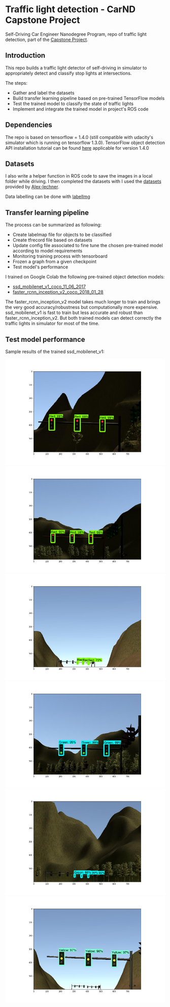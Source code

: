 # Traffic light detection - CarND Capstone Project
Self-Driving Car Engineer Nanodegree Program, repo of traffic light detection, part of the [Capstone Project](https://github.com/udacity/CarND-Capstone).

## Introduction
This repo builds a traffic light detector of self-driving in simulator to appropriately detect and classify stop lights at intersections.

The steps:

  * Gather and label the datasets
  * Build transfer learning pipeline based on pre-trained TensorFlow models
  * Test the trained model to classify the state of traffic lights
  * Implement and integrate the trained model in project's ROS code

## Dependencies
The repo is based on tensorflow = 1.4.0 (still compatible with udacity's simulator which is running on tensorflow 1.3.0). TensorFlow object detection API installation tutorial can be found [here](https://tensorflow-object-detection-api-tutorial.readthedocs.io/en/tensorflow-1.14/) applicable for version 1.4.0

## Datasets
 I also write a helper function in ROS code to save the images in a local folder while driving. I then completed the datasets with I used the [datasets](https://www.dropbox.com/s/vaniv8eqna89r20/alex-lechner-udacity-traffic-light-dataset.zip?dl=0) provided by [Alex-lechner](https://github.com/alex-lechner/Traffic-Light-Classification).

Data labelling can be done with [labelImg](https://github.com/tzutalin/labelImg)

## Transfer learning pipeline
 The process can be summarized as following:
* Create labelmap file for objects to be classified
* Create tfrecord file based on datasets
* Update config file associated to fine tune the chosen pre-trained model according to model requirements
* Monitoring training process with tensorboard
* Frozen a graph from a given checkpoint
* Test model's performance

I trained on Google Colab the following pre-trained object detection models:

* [ssd_mobilenet_v1_coco_11_06_2017](http://download.tensorflow.org/models/object_detection/ssd_mobilenet_v1_coco_11_06_2017.tar.gz)
* [faster_rcnn_inception_v2_coco_2018_01_28](http://download.tensorflow.org/models/object_detection/faster_rcnn_inception_v2_coco_2018_01_28.tar.gz)

The faster_rcnn_inception_v2 model takes much longer to train and brings the very good accuracy/robustness but computationally more expensive.
ssd_mobilenet_v1 is fast to train but less accurate and robust than faster_rcnn_inception_v2. But both trained models can detect correctly the traffic lights in simulator for most of the time. 

## Test model performance
Sample results of the trained ssd_mobilenet_v1:

<img src="results/red_sample_close.png"/>
<img src="results/red_sample.png"/>
<img src="results/red_sample_far.png"/>
<img src="results/green_sample.png"/>
<img src="results/green_sample_far.png"/>
<img src="results/yellow_sample.png"/>
